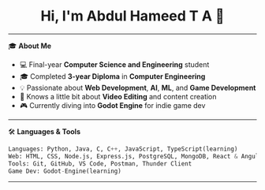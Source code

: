 <h1 align="center">Hi, I'm Abdul Hameed T A 👋</h1>


---

🎓 **About Me**

- 💻 Final-year **Computer Science and Engineering** student  
- 🎓 Completed **3-year Diploma** in **Computer Engineering**
- 💡 Passionate about **Web Development**, **AI**, **ML**, and **Game Development**
- 🎥 Knows a little bit about **Video Editing** and content creation
- 🎮 Currently diving into **Godot Engine** for indie game dev

---

🛠️ **Languages & Tools**

```python
Languages: Python, Java, C, C++, JavaScript, TypeScript(learning)
Web: HTML, CSS, Node.js, Express.js, PostgreSQL, MongoDB, React & Angular(learning)  
Tools: Git, GitHub, VS Code, Postman, Thunder Client 
Game Dev: Godot-Engine(learning)

```

---
